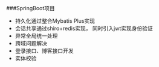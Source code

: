 ###SpringBoot项目  
* 持久化通过整合Mybatis Plus实现
* 会话共享通过shiro+redis实现， 同时引入jwt实现身份验证
* 异常全局统一处理
* 跨域问题解决
* 登录接口、博客接口开发
* 实体校验